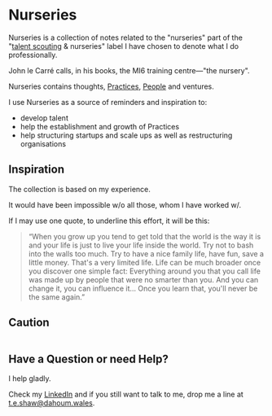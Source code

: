 # Nurseries

Nurseries is a collection of notes related to the "nurseries" part of the "[talent scouting](https://github.com/dahoum/TalentScouting/blob/main/Talent.md) & nurseries" label I have chosen to denote what I do professionally.

John le Carré calls, in his books, the MI6 training centre—"the nursery".

Nurseries contains thoughts, [Practices](Practices/README.md), [People](People/FEADME.md) and ventures.

I use Nurseries as a source of reminders and inspiration to:

* develop talent
* help the establishment and growth of Practices
* help structuring startups and scale ups as well as restructuring organisations

## Inspiration

The collection is based on my experience.

It would have been impossible w/o all those, whom I have worked w/.

If I may use one quote, to underline this effort, it will be this:

> “When you grow up you tend to get told that the world is the way it is and your life is just to live your life inside the world. Try not to bash into the walls too much. Try to have a nice family life, have fun, save a little money. That's a very limited life. Life can be much broader once you discover one simple fact: Everything around you that you call life was made up by people that were no smarter than you. And you can change it, you can influence it… Once you learn that, you'll never be the same again.”

## Caution

![]()

## Have a Question or need Help?

I help gladly.

Check my [LinkedIn](https://www.linkedin.com/in/dahoum/) and if you still want to talk to me, drop me a line at t.e.shaw@dahoum.wales.
